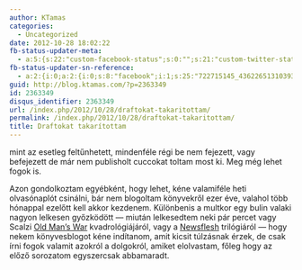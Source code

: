 ```yaml
---
author: KTamas
categories:
  - Uncategorized
date: 2012-10-28 18:02:22
fb-status-updater-meta:
  - a:5:{s:22:"custom-facebook-status";s:0:"";s:21:"custom-twitter-status";s:0:"";s:7:"fb-push";s:1:"1";s:7:"tw-push";s:1:"1";s:4:"push";s:1:"1";}
fb-status-updater-sn-reference:
  - a:2:{i:0;a:2:{i:0;s:8:"facebook";i:1;s:25:"722715145_436226513103930";}i:1;a:2:{i:0;s:7:"twitter";i:1;s:19:"2.6260025451023E+17";}}
guid: http://blog.ktamas.com/?p=2363349
id: 2363349
disqus_identifier: 2363349
url: /index.php/2012/10/28/draftokat-takaritottam/
permalink: /index.php/2012/10/28/draftokat-takaritottam/
title: Draftokat takarítottam
---
```


mint az esetleg feltűnhetett, mindenféle régi be nem fejezett, vagy befejezett de már nem publisholt cuccokat toltam most ki. Meg még lehet fogok is.

Azon gondolkoztam egyébként, hogy lehet, kéne valamiféle heti olvasónaplót csinálni, bár nem blogoltam könyvekről ezer éve, valahol több hónappal ezelőtt kell akkor kezdenem. Különbenis a multkor egy bulin valaki nagyon lelkesen győzködött &#8212; miután lelkesedtem neki pár percet vagy Scalzi [Old Man&#8217;s War](http://www.amazon.com/Old-Mans-War-ebook/dp/B000SEIK2S/ref=sr_1_2?ie=UTF8&qid=1351443695&sr=8-2&keywords=old+mans+war) kvadrológiájáról, vagy a [Newsflesh](http://www.amazon.com/Feed-ebook/dp/B003PPDBSK/ref=sr_1_4?s=digital-text&ie=UTF8&qid=1351443716&sr=1-4&keywords=newsflesh) trilógiáról &#8212; hogy nekem könyvesblogot kéne indítanom, amit kicsit túlzásnak érzek, de csak írni fogok valamit azokról a dolgokról, amiket elolvastam, főleg hogy az előző sorozatom egyszercsak abbamaradt.
